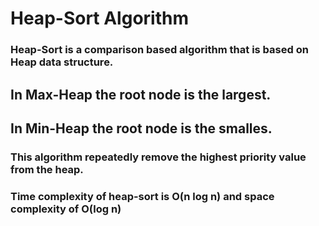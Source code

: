 # Heap-Sort Algorithm
### Heap-Sort is a comparison based algorithm that is based on Heap data structure.

## In Max-Heap the root node is the largest.
## In Min-Heap the root node is the smalles.

### This algorithm repeatedly remove the highest priority value from the heap.
### Time complexity of heap-sort is O(n log n) and space complexity of O(log n)